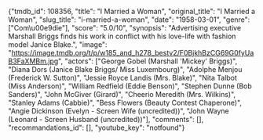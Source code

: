 {"tmdb_id": 108356, "title": "I Married a Woman", "original_title": "I Married a Woman", "slug_title": "i-married-a-woman", "date": "1958-03-01", "genre": ["Com\u00e9die"], "score": "5.0/10", "synopsis": "Advertising executive Marshall Briggs finds his work in conflict with his love-life with fashion model Janice Blake.", "image": "https://image.tmdb.org/t/p/w185_and_h278_bestv2/F0BjkhBzCG69G0fyUaB3FaXMBm.jpg", "actors": ["George Gobel (Marshall 'Mickey' Briggs)", "Diana Dors (Janice Blake Briggs/ Miss Luxembourg)", "Adolphe Menjou (Frederick W. Sutton)", "Jessie Royce Landis (Mrs. Blake)", "Nita Talbot (Miss Anderson)", "William Redfield (Eddie Benson)", "Stephen Dunne (Bob Sanders)", "John McGiver (Girard)", "Cheerio Meredith (Mrs. Wilkins)", "Stanley Adams (Cabbie)", "Bess Flowers (Beauty Contest Chaperone)", "Angie Dickinson (Evelyn - Screen Wife (uncredited))", "John Wayne (Leonard - Screen Husband (uncredited))"], "comments": [], "recommandations_id": [], "youtube_key": "notfound"}